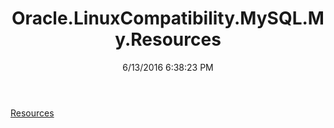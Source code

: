 ﻿---
title: Oracle.LinuxCompatibility.MySQL.My.Resources
date: 6/13/2016 6:38:23 PM
---

[Resources](T-Oracle.LinuxCompatibility.MySQL.My.Resources.Resources.html)
